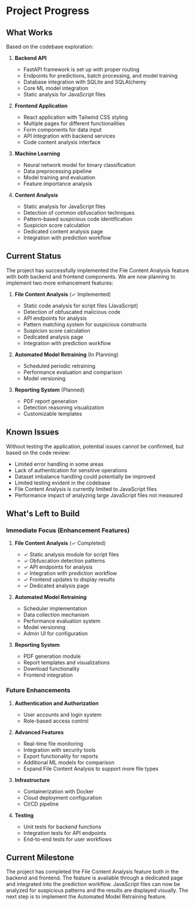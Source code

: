 # Project Progress

## What Works
Based on the codebase exploration:

1. **Backend API**
   - FastAPI framework is set up with proper routing
   - Endpoints for predictions, batch processing, and model training
   - Database integration with SQLite and SQLAlchemy
   - Core ML model integration
   - Static analysis for JavaScript files

2. **Frontend Application**
   - React application with Tailwind CSS styling
   - Multiple pages for different functionalities
   - Form components for data input
   - API integration with backend services
   - Code content analysis interface

3. **Machine Learning**
   - Neural network model for binary classification
   - Data preprocessing pipeline
   - Model training and evaluation
   - Feature importance analysis

4. **Content Analysis**
   - Static analysis for JavaScript files
   - Detection of common obfuscation techniques
   - Pattern-based suspicious code identification
   - Suspicion score calculation
   - Dedicated content analysis page
   - Integration with prediction workflow

## Current Status
The project has successfully implemented the File Content Analysis feature with both backend and frontend components. We are now planning to implement two more enhancement features:

1. **File Content Analysis** (✓ Implemented)
   - Static code analysis for script files (JavaScript)
   - Detection of obfuscated malicious code
   - API endpoints for analysis
   - Pattern matching system for suspicious constructs
   - Suspicion score calculation
   - Dedicated analysis page
   - Integration with prediction workflow

2. **Automated Model Retraining** (In Planning)
   - Scheduled periodic retraining
   - Performance evaluation and comparison
   - Model versioning

3. **Reporting System** (Planned)
   - PDF report generation
   - Detection reasoning visualization
   - Customizable templates

## Known Issues
Without testing the application, potential issues cannot be confirmed, but based on the code review:
- Limited error handling in some areas
- Lack of authentication for sensitive operations
- Dataset imbalance handling could potentially be improved
- Limited testing evident in the codebase
- File Content Analysis is currently limited to JavaScript files
- Performance impact of analyzing large JavaScript files not measured

## What's Left to Build

### Immediate Focus (Enhancement Features)
1. **File Content Analysis** (✓ Completed)
   - ✓ Static analysis module for script files
   - ✓ Obfuscation detection patterns
   - ✓ API endpoints for analysis
   - ✓ Integration with prediction workflow
   - ✓ Frontend updates to display results
   - ✓ Dedicated analysis page

2. **Automated Model Retraining**
   - Scheduler implementation
   - Data collection mechanism
   - Performance evaluation system
   - Model versioning
   - Admin UI for configuration

3. **Reporting System**
   - PDF generation module
   - Report templates and visualizations
   - Download functionality
   - Frontend integration

### Future Enhancements
1. **Authentication and Authorization**
   - User accounts and login system
   - Role-based access control

2. **Advanced Features**
   - Real-time file monitoring
   - Integration with security tools
   - Export functionality for reports
   - Additional ML models for comparison
   - Expand File Content Analysis to support more file types

3. **Infrastructure**
   - Containerization with Docker
   - Cloud deployment configuration
   - CI/CD pipeline

4. **Testing**
   - Unit tests for backend functions
   - Integration tests for API endpoints
   - End-to-end tests for user workflows

## Current Milestone
The project has completed the File Content Analysis feature both in the backend and frontend. The feature is available through a dedicated page and integrated into the prediction workflow. JavaScript files can now be analyzed for suspicious patterns and the results are displayed visually. The next step is to implement the Automated Model Retraining feature. 
